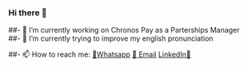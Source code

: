 ### Hi there 👋

##- 🔭 I’m currently working on Chronos Pay as a Parterships Manager  
##- 🌱 I’m currently trying to improve my english pronunciation
 
##- 📫 How to reach me:
   [📲Whatsapp](https://wa.me/5492235919536)
   [📧 Email](mailto=camarottajoan@gmail.com)
   [LinkedIn🧔](https://www.linkedin.com/in/joancamarotta)
